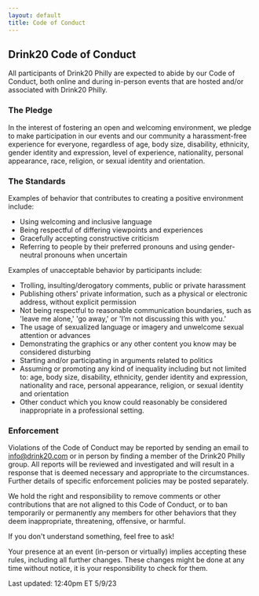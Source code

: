 ```yaml
---
layout: default
title: Code of Conduct
---
```


## Drink20 Code of Conduct

All participants of Drink20 Philly are expected to abide by our Code of Conduct, both online and during in-person events that are hosted and/or associated with Drink20 Philly.

### The Pledge

In the interest of fostering an open and welcoming environment, we pledge to make participation in our events and our community a harassment-free experience for everyone, regardless of age, body size, disability, ethnicity, gender identity and expression, level of experience, nationality, personal appearance, race, religion, or sexual identity and orientation.

### The Standards

Examples of behavior that contributes to creating a positive environment include:

* Using welcoming and inclusive language
* Being respectful of differing viewpoints and experiences
* Gracefully accepting constructive criticism
* Referring to people by their preferred pronouns and using gender-neutral pronouns when uncertain

Examples of unacceptable behavior by participants include:

* Trolling, insulting/derogatory comments, public or private harassment
* Publishing others' private information, such as a physical or electronic address, without explicit permission
* Not being respectful to reasonable communication boundaries, such as 'leave me alone,' 'go away,' or 'I’m not discussing this with you.'
* The usage of sexualized language or imagery and unwelcome sexual attention or advances
* Demonstrating the graphics or any other content you know may be considered disturbing
* Starting and/or participating in arguments related to politics
* Assuming or promoting any kind of inequality including but not limited to: age, body size, disability, ethnicity, gender identity and expression, nationality and race, personal appearance, religion, or sexual identity and orientation
* Other conduct which you know could reasonably be considered inappropriate in a professional setting.

### Enforcement

Violations of the Code of Conduct may be reported by sending an email to [info@drink20.com](mailto:info@drink20.com?subject=[Code%20Of%20Conduct]%20Email%20From%20Website) or in person by finding a member of the Drink20 Philly group. All reports will be reviewed and investigated and will result in a response that is deemed necessary and appropriate to the circumstances. Further details of specific enforcement policies may be posted separately.

We hold the right and responsibility to remove comments or other contributions that are not aligned to this Code of Conduct, or to ban temporarily or permanently any members for other behaviors that they deem inappropriate, threatening, offensive, or harmful.

If you don't understand something, feel free to ask! 

Your presence at an event (in-person or virtually) implies accepting these rules, including all further changes. These changes might be done at any time without notice, it is your responsibility to check for them.

Last updated: 12:40pm ET 5/9/23
